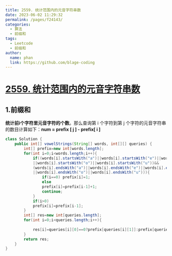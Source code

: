 ```yaml
---
title: 2559. 统计范围内的元音字符串数
date: 2023-06-02 11:29:32
permalink: /pages/f24143/
categories:
  - 算法
  - 前缀和
tags:
  - Leetcode
  - 前缀和
author: 
  name: phan
  link: https://github.com/blage-coding
---
```

# [2559. 统计范围内的元音字符串数](https://leetcode.cn/problems/count-vowel-strings-in-ranges/)

## 1.前缀和

**统计前i个字符里元音字符的个数**。那么查询第 i 个字符到第 j 个字符的元音字符串的数目计算如下：**num = prefix \[ j \] - prefix\[ i \]**

```java
class Solution {
    public int[] vowelStrings(String[] words, int[][] queries) {
        int[] prefix=new int[words.length];
        for(int i=0;i<words.length;i++){
            if((words[i].startsWith("a")||words[i].startsWith("e")||words[i].startsWith("i")
            ||words[i].startsWith("o")||words[i].startsWith("u"))&&
            (words[i].endsWith("a")||words[i].endsWith("e")||words[i].endsWith("i")
            ||words[i].endsWith("o")||words[i].endsWith("u"))){
                if(i==0) prefix[i]=1;
                else
                prefix[i]=prefix[i-1]+1;
                continue;
            }
            if(i>0)
            prefix[i]=prefix[i-1];
        }
        int[] res=new int[queries.length];
        for(int i=0;i<queries.length;i++){
            
            res[i]=queries[i][0]==0?prefix[queries[i][1]]:prefix[queries[i][1]]-prefix[queries[i][0]-1];
        }
        return res;
    }
}
```